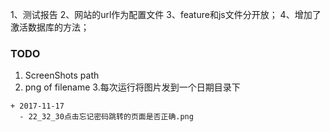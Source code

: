 1、测试报告
2、网站的url作为配置文件
3、feature和js文件分开放；
4、增加了激活数据库的方法；

### TODO

1. ScreenShots path
2. png of filename
3.每次运行将图片发到一个日期目录下
  ```
  + 2017-11-17
    - 22_32_30点击忘记密码跳转的页面是否正确.png
  ```

